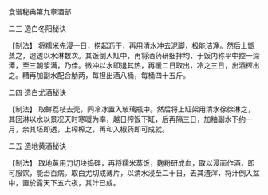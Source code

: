 食谱秘典第九章酒部

二三 造白冬阳秘诀

【制法】
将糯米先浸一日，捞起沥干，再用清水冲去泥脚，极能洁净。然后上甑蒸之，迨透以水淋数次。其饭倒入缸中，再将酒药研细拌均，于饭内称平中控一深潭，至三朝浆满，乃佳。微冲以水即退其热，再暖二日取出，冷之三日，出酒榨出之。糟再加副水配合觔两，每担出酒八桶，每桶四十五斤。

二四 造白尤酒秘诀

【制法】
取鲜荔枝去壳，同冷冰置入玻璃瓶中。然后将上缸架用清水徐徐淋之，其回淋以水以景况天时寒暖为率，越日榨饭下缸，后再隔三日，加粬副水下约一月，余其坯即透，上榨榨之，再和入椒药即可成就。

二五 造地黄酒秘诀

【制法】
取地黄用刀切块捣碎，再将糯米蒸饭，麴粉研成血，取以浸面作酒，即可服饮，能治百病。取白尤切成薄片，以清水浸至二十日，去其渣滓，将汁倒入盆中，置於露天下五六夜，其汁已成。